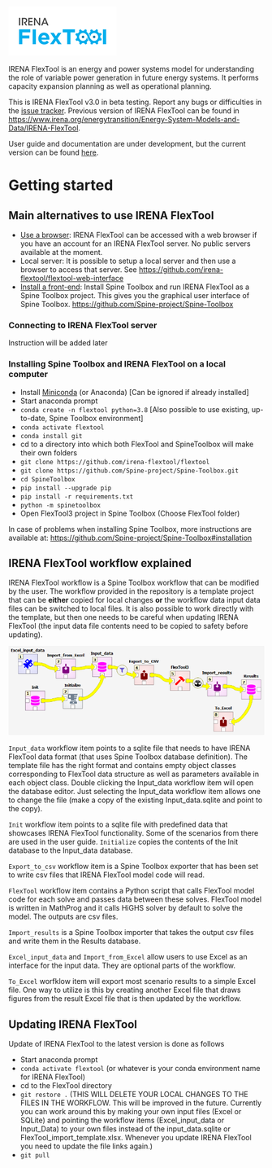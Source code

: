 ![IRENA FlexTool logo](./docs/flextool_logo.png)

IRENA FlexTool is an energy and power systems model for understanding the role of variable power generation in future energy systems. It performs capacity expansion planning as well as operational planning.

This is IRENA FlexTool v3.0 in beta testing. Report any bugs or difficulties in the [issue tracker](https://github.com/irena-flextool/flextool/issues). Previous version of IRENA FlexTool can be found in https://www.irena.org/energytransition/Energy-System-Models-and-Data/IRENA-FlexTool.

User guide and documentation are under development, but the current version can be found [here](https://irena-flextool.github.io/flextool/).

# Getting started

## Main alternatives to use IRENA FlexTool

- [Use a browser](#connecting-to-irena-flextool-server): IRENA FlexTool can be accessed with a web browser if you have an account for an IRENA FlexTool server. No public servers available at the moment.
- Local server: It is possible to setup a local server and then use a browser to access that server. See https://github.com/irena-flextool/flextool-web-interface
- [Install a front-end](#installing-spine-toolbox-and-irena-flextool-on-a-local-computer): Install Spine Toolbox and run IRENA FlexTool as a Spine Toolbox project. This gives you the graphical user interface of Spine Toolbox. https://github.com/Spine-project/Spine-Toolbox
<!---
- [Use Excel](#using-excel-as-an-interface): It is also possible to define all the data in Excel and execute IRENA FlexTool workflows that takes the data and scenarios from Excel and returns results in another Excel file. This functionality is still under development.
--->

### Connecting to IRENA FlexTool server

Instruction will be added later

<!---
### Setting up a local server

See https://github.com/irena-flextool/flextool-web-interface#installation
--->

### Installing Spine Toolbox and IRENA FlexTool on a local computer

- Install [Miniconda](https://docs.conda.io/en/latest/miniconda.html) (or Anaconda)  [Can be ignored if already installed]
- Start anaconda prompt
- `conda create -n flextool python=3.8`  [Also possible to use existing, up-to-date, Spine Toolbox environment]
- `conda activate flextool`
- `conda install git`
- cd to a directory into which both FlexTool and SpineToolbox will make their own folders
- `git clone https://github.com/irena-flextool/flextool`
- `git clone https://github.com/Spine-project/Spine-Toolbox.git`
- `cd SpineToolbox`
- `pip install --upgrade pip`
- `pip install -r requirements.txt`
- `python -m spinetoolbox`
- Open FlexTool3 project in Spine Toolbox (Choose FlexTool folder)

In case of problems when installing Spine Toolbox, more instructions are available at: https://github.com/Spine-project/Spine-Toolbox#installation

<!---
### Using Excel as an interface

Functionality yet not available.
--->

## IRENA FlexTool workflow explained

IRENA FlexTool workflow is a Spine Toolbox workflow that can be modified by the user. The workflow provided in the repository is a template project that can be **either** copied for local changes **or** the workflow data input data files can be switched to local files. It is also possible to work directly with the template, but then one needs to be careful when updating IRENA FlexTool (the input data file contents need to be copied to safety before updating). 

![IRENA FlexTool workflow](./docs/flextool_workflow.png)

`Input_data` workflow item points to a sqlite file that needs to have IRENA FlexTool data format (that uses Spine Toolbox database definition). The template file has the right format and contains empty object classes corresponding to FlexTool data structure as well as parameters available in each object class. Double clicking the Input_data workflow item will open the database editor. Just selecting the Input_data workflow item allows one to change the file (make a copy of the existing Input_data.sqlite and point to the copy).

`Init` workflow item points to a sqlite file with predefined data that showcases IRENA FlexTool functionality. Some of the scenarios from there are used in the user guide. `Initialize` copies the contents of the Init database to the Input_data database.

`Export_to_csv` workflow item is a Spine Toolbox exporter that has been set to write csv files that IRENA FlexTool model code will read.

`FlexTool` workflow item contains a Python script that calls FlexTool model code for each solve and passes data between these solves. FlexTool model is written in MathProg and it calls HiGHS solver by default to solve the model. The outputs are csv files.

`Import_results` is a Spine Toolbox importer that takes the output csv files and write them in the Results database.

`Excel_input_data` and `Import_from_Excel` allow users to use Excel as an interface for the input data. They are optional parts of the workflow.

`To_Excel` worfklow item will export most scenario results to a simple Excel file. One way to utilize is this by creating another Excel file that draws figures from the result Excel file that is then updated by the workflow.


## Updating IRENA FlexTool

Update of IRENA FlexTool to the latest version is done as follows
- Start anaconda prompt
- `conda activate flextool` (or whatever is your conda environment name for IRENA FlexTool)
- cd to the FlexTool directory
- `git restore .` (THIS WILL DELETE YOUR LOCAL CHANGES TO THE FILES IN THE WORKFLOW. This will be improved in the future. Currently you can work around this by making your own input files (Excel or SQLite) and pointing the workflow items (Excel_input_data or Input_Data) to your own files instead of the input_data.sqlite or FlexTool_import_template.xlsx. Whenever you update IRENA FlexTool you need to update the file links again.) 
- `git pull`
